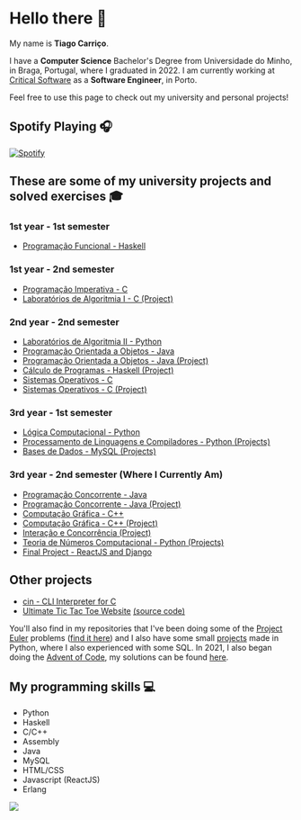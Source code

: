 # Hello there 👋

My name is **Tiago Carriço**.

I have a **Computer Science** Bachelor's Degree from Universidade do Minho, in Braga, Portugal, where I graduated in 2022. I am currently working at [Critical Software](https://criticalsoftware.com/) as a **Software Engineer**, in Porto.

Feel free to use this page to check out my university and personal projects!

## Spotify Playing 🎧

[![Spotify](https://carricossauro.vercel.app/api/spotify)](https://open.spotify.com/user/tiarrico)

## These are some of my university projects and solved exercises 🎓

### 1st year - 1st semester

-   [Programação Funcional - Haskell](https://github.com/Carricossauro/University/tree/master/1º%20Ano/Programação%20Funcional)

### 1st year - 2nd semester

-   [Programação Imperativa - C](https://github.com/Carricossauro/University/tree/master/1º%20Ano/Programação%20Imperativa)
-   [Laboratórios de Algoritmia I - C (Project)](https://github.com/Carricossauro/University/tree/master/1º%20Ano/Laboratórios%20de%20Algoritmia%20I)

### 2nd year - 2nd semester

-   [Laboratórios de Algoritmia II - Python](https://github.com/Carricossauro/University/tree/master/2º%20Ano/Laboratórios%20de%20Algoritmia%20II)
-   [Programação Orientada a Objetos - Java](https://github.com/Carricossauro/University/tree/master/2º%20Ano/Programação%20Orientada%20a%20Objetos)
-   [Programação Orientada a Objetos - Java (Project)](https://github.com/Carricossauro/University/tree/master/2º%20Ano/Projeto%20-%20Programação%20Orientada%20a%20Objetos)
-   [Cálculo de Programas - Haskell (Project)](https://github.com/Carricossauro/University/tree/master/2º%20Ano/Cálculo%20de%20Programas)
-   [Sistemas Operativos - C](https://github.com/Carricossauro/University/tree/master/2º%20Ano/Sistemas%20Operativos)
-   [Sistemas Operativos - C (Project)](https://github.com/Carricossauro/University/tree/master/2º%20Ano/Projeto%20-%20Sistemas%20Operativos)

### 3rd year - 1st semester

-   [Lógica Computacional - Python](https://github.com/Carricossauro/University/tree/master/3º%20Ano/Lógica%20Computacional)
-   [Processamento de Linguagens e Compiladores - Python (Projects)](https://github.com/Carricossauro/University/tree/master/3º%20Ano/Processamento%20de%20Linguagens%20e%20Compiladores)
-   [Bases de Dados - MySQL (Projects)](https://github.com/Carricossauro/University/tree/master/3º%20Ano/Projeto%20-%20Bases%20de%20Dados)

### 3rd year - 2nd semester (Where I Currently Am)

-   [Programação Concorrente - Java](https://github.com/Carricossauro/University/tree/master/3º%20Ano/Programação%20Concorrente)
-   [Programação Concorrente - Java (Project)](https://github.com/Carricossauro/University/tree/master/3º%20Ano/Projeto%20-%20Programação%20Concorrente)
-   [Computação Gráfica - C++](https://github.com/Carricossauro/University/tree/master/3º%20Ano/Computação%20Gráfica)
-   [Computação Gráfica - C++ (Project)](https://github.com/Carricossauro/University/tree/master/3º%20Ano/Projeto%20-%20Computação%20Gráfica)
-   [Interação e Concorrência (Project)](https://github.com/Carricossauro/University/tree/master/3º%20Ano/Interação%20e%20Concorrência)
-   [Teoria de Números Computacional - Python (Projects)](https://github.com/Carricossauro/Carricossauro/University/tree/master/3º%20Ano/Teoria%20de%20Números%20Computacional)
-   [Final Project - ReactJS and Django](https://github.com/Carricossauro/University/tree/master/3º%20Ano/Projeto%20Final)

## Other projects

-   [cin - CLI Interpreter for C](https://github.com/Carricossauro/cin)
-   [Ultimate Tic Tac Toe Website](https://tic-tac-toe.carricossauro.pt/) [(source code)](https://github.com/Carricossauro/Ultimate-Tic-Tac-Toe)

You'll also find in my repositories that I've been doing some of the [Project Euler](https://projecteuler.net/) problems ([find it here](https://github.com/Carricossauro/Project-Euler)) and I also have some small [projects](https://github.com/Carricossauro/Python-Projects) made in Python, where I also experienced with some SQL. In 2021, I also began doing the [Advent of Code](https://adventofcode.com/), my solutions can be found [here](https://github.com/Carricossauro/Advent-Of-Code).

## My programming skills 💻

-   Python
-   Haskell
-   C/C++
-   Assembly
-   Java
-   MySQL
-   HTML/CSS
-   Javascript (ReactJS)
-   Erlang

![](https://github-readme-stats.vercel.app/api?username=carricossauro&hide=contribs,prs&theme=gotham&show_icons=true)

